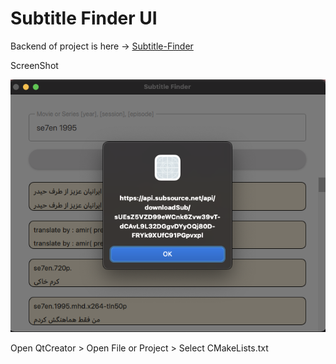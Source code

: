 # Subtitle Finder UI

Backend of project is here -> [Subtitle-Finder](https://github.com/kouhkan/subtitle-finder)

ScreenShot

![Subtitle Finder UI](/assets/img.png "Subtitle Finder UI")


Open QtCreator > Open File or Project > Select CMakeLists.txt
